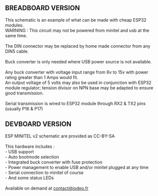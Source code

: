 ## BREADBOARD VERSION
This schematic is an example of what can be made with cheap ESP32 modules.
<br>WARNING : This circuit may not be powered from minitel and usb at the same time.
<br><br>The DIN connector may be replaced by home made connector from any DIN5 cable.
<br><br>Buck converter is only needed where USB power source is not available.
<br><br>Any buck converter with voltage input range from 6v to 15v with power rating greater than 1 Amps would fit.
<br>An output voltage of 5 volts may also be used in conjunction with ESP32 module regulator; tension divisor on NPN base may be adapted to ensure good transmission.
<br><br>Serial transmission is wired to ESP32 module through RX2 & TX2 pins (usually P16 & P17)

## DEVBOARD VERSION
ESP MINITEL v2 schematic are provided as CC-BY-SA
<br><br>This hardware includes :
<br> - USB support
<br> - Auto bootmode selection
<br> - Integrated buck converter with fuse protection
<br> - Power management to enable USB and/or minitel plugged at any time
<br> - Serial connection to minitel of course
<br> - And some status LEDs
<br><br>Available on demand at [contact@iodeo.fr](mailto:contact@iodeo.fr)
